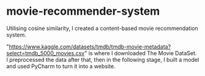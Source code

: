 # movie-recommender-system

Utilising cosine similarity, I created a content-based movie recommendation system.

"https://www.kaggle.com/datasets/tmdb/tmdb-movie-metadata?select=tmdb_5000_movies.csv" is where I downloaded The Movie DataSet.
I preprocessed the data after that, then in the following stage, I built a model and used PyCharm to turn it into a website.
